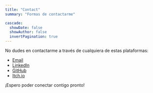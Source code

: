 ```yaml
---
title: "Contact"
summary: "Formas de contactarme"

cascade:
  showDate: false
  showAuthor: false
  invertPagination: true
---
```


No dudes en contactarme a través de cualquiera de estas plataformas:

- [Email](mailto:mariodoradomartinez@gmail.com)
- [LinkedIn](https://www.linkedin.com/in/mario-dorado-martinez)
- [GitHub](https://github.com/mdoradom)
- [Itch.io](https://mdoradom.itch.io)

¡Espero poder conectar contigo pronto!